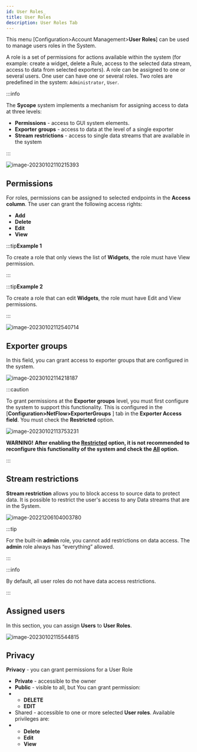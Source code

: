 ```yaml
---
id: User Roles_
title: User Roles
description: User Roles Tab
---
```


This menu [Configuration>Account Management>**User Roles**] can be used to manage users roles in the System.

A role is a set of permissions for actions available within the system  (for example: create a widget, delete a Rule, access to the selected data stream, access to data from selected exporters). A role can be assigned to one or several users. One user can have one or several roles. Two roles are predefined in the system: `Administrator`, `User`.

:::info

The **Sycope** system implements a mechanism for assigning access to data at three levels:  
- **Permissions** - access to GUI system elements. 
- **Exporter** **groups** - access to data at the level of a single exporter
- **Stream** **restrictions** - access to single data streams that are available in the system

:::

![image-20230102110215393](assets_02-User%20Roles_/image-20230102110215393.png)

## Permissions

For roles, permissions can be assigned to selected endpoints in the **Access column**. The user can grant the following access rights:

- **Add**
- **Delete**
- **Edit**
- **View**

:::tip**Example 1** 

To create a role that only views the list of **Widgets**, the role must have View permission.

:::

:::tip**Example 2** 

To create a role that can edit **Widgets**, the role must have Edit and View permissions.

:::



![image-20230102112540714](assets_02-User%20Roles_/image-20230102112540714.png)

## Exporter groups

In this field, you can grant access to exporter groups that are configured in the system.

![image-20230102114218187](assets_02-User%20Roles_/image-20230102114218187.png)



:::caution

To grant permissions at the **Exporter groups** level, you must first configure the system to support this functionality. This is configured in the [**Configuration>NetFlow>ExporterGroups** ] tab in the **Exporter Access field**. You must check the **Restricted** option.

![image-20230102113753231](assets_02-User%20Roles_/image-20230102113753231.png)

**WARNING!**
**After enabling the <u>Restricted</u> option, it is not recommended to reconfigure this functionality of the system and check the <u>All</u> option.**

:::

## Stream restrictions

**Stream restriction** allows you to block access to source data to protect data. It is possible to restrict the user's access to any Data streams that are in the System.



![image-20221206104003780](assets_02-User%20Roles_/image-20221206104003780.png)

:::tip

For the built-in **admin** role, you cannot add restrictions on data access. The **admin** role always has “everything” allowed.

:::

:::info

 By default, all user roles do not have data access restrictions. 

:::

## Assigned users

In this section, you can assign **Users** to **User Roles**.



![image-20230102115544815](assets_02-User%20Roles_/image-20230102115544815.png)

## Privacy

**Privacy** - you can grant permissions for a User Role
- **Private** - accessible to the owner
- **Public** - visible to all, but You can grant permission:
- - **DELETE**
  - **EDIT**
- Shared - accessible to one or more selected **User roles**. Available privileges are:
- - **Delete**
  - **Edit**
  - **View**





